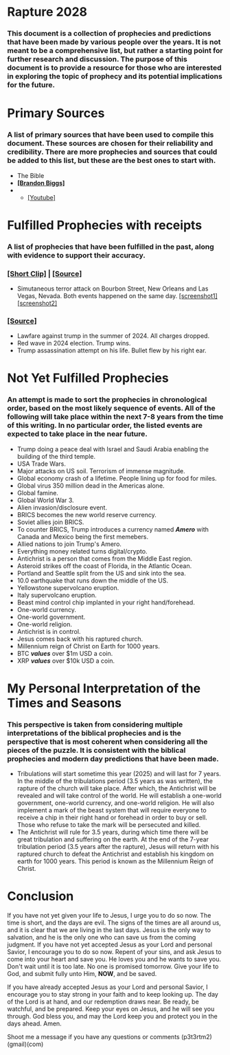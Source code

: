 # Rapture 2028

### This document is a collection of prophecies and predictions that have been made by various people over the years. It is not meant to be a comprehensive list, but rather a starting point for further research and discussion. The purpose of this document is to provide a resource for those who are interested in exploring the topic of prophecy and its potential implications for the future.

# Primary Sources
### A list of primary sources that have been used to compile this document. These sources are chosen for their reliability and credibility. There are more prophecies and sources that could be added to this list, but these are the best ones to start with.
- The Bible
- [**[Brandon Biggs]**](https://www.nytimes.com/2003/10/23/us/victim-s-son-is-given-award-for-forgiving-father-s-murderer.html) 
- - [[Youtube]](https://www.youtube.com/@lastdays247)



# Fulfilled Prophecies with receipts
### A list of prophecies that have been fulfilled in the past, along with evidence to support their accuracy.
### [[Short Clip]](https://youtu.be/wuypjlw6TBU?feature=shared&t=22) | [[Source]](https://youtu.be/H48Jon4ecXw?feature=shared&t=1777)
- Simutaneous terror attack on Bourbon Street, New Orleans and Las Vegas, Nevada. Both events happened on the same day. [[screenshot1]](https://cdn.discordapp.com/attachments/447113144331010059/1324226542766919680/Screenshot_20250101_212441_Chrome.jpg?ex=67b6a992&is=67b55812&hm=0328ec63c442008cbcf4538343acf10dc44edad614cbfa4706f3e6ed49a9775f&) [[screenshot2]](https://cdn.discordapp.com/attachments/447113144331010059/1324226666125594695/Screenshot_20250101_215444_Chrome.jpg?ex=67b6a9b0&is=67b55830&hm=c6a94120eae6cb7350651763abfbb701928ae5f2703d312869fe5a09dbf2593c&)

### [[Source]](https://youtu.be/Ey0qVzG8_vU?feature=shared&t=630)
- Lawfare against trump in the summer of 2024. All charges dropped.
- Red wave in 2024 election. Trump wins.
- Trump assassination attempt on his life. Bullet flew by his right ear. 

# Not Yet Fulfilled Prophecies
### An attempt is made to sort the prophecies in chronological order, based on the most likely sequence of events. All of the following will take place within the next 7-8 years from the time of this writing. In no particular order, the listed events are expected to take place in the near future.
- Trump doing a peace deal with Israel and Saudi Arabia enabling the building of the third temple.
- USA Trade Wars.
- Major attacks on US soil. Terrorism of immense magnitude.
- Global economy crash of a lifetime. People lining up for food for miles.
- Global virus 350 million dead in the Americas alone.
- Global famine.
- Global World War 3.
- Alien invasion/disclosure event.
- BRICS becomes the new world reserve currency.
- Soviet allies join BRICS.
- To counter BRICS, Trump introduces a currency named ***Amero*** with Canada and Mexico being the first memebers.
- Allied nations to join Trump's Amero.
- Everything money related turns digital/crypto.
- Antichrist is a person that comes from the Middle East region.
- Asteroid strikes off the coast of Florida, in the Atlantic Ocean.
- Portland and Seattle split from the US and sink into the sea.
- 10.0 earthquake that runs down the middle of the US.
- Yellowstone supervolcano eruption.
- Italy supervolcano eruption.
- Beast mind control chip implanted in your right hand/forehead.
- One-world currency.
- One-world government.
- One-world religion.
- Antichrist is in control.
- Jesus comes back with his raptured church.
- Millennium reign of Christ on Earth for 1000 years.
- BTC ***values*** over $1m USD a coin.
- XRP ***values*** over $10k USD a coin.


# My Personal Interpretation of the Times and Seasons
### This perspective is taken from considering multiple interpretations of the biblical prophecies and is the perspective that is most coherent when considering all the pieces of the puzzle. It is consistent with the biblical prophecies and modern day predictions that have been made.
- Tribulations will start sometime this year (2025) and will last for 7 years. In the middle of the tribulations period (3.5 years as was written), the rapture of the church will take place. After which, the Antichrist will be revealed and will take control of the world. He will establish a one-world government, one-world currency, and one-world religion. He will also implement a mark of the beast system that will require everyone to receive a chip in their right hand or forehead in order to buy or sell. Those who refuse to take the mark will be persecuted and killed.
- The Antichrist will rule for 3.5 years, during which time there will be great tribulation and suffering on the earth. At the end of the 7-year tribulation period (3.5 years after the rapture), Jesus will return with his raptured church to defeat the Antichrist and establish his kingdom on earth for 1000 years. This period is known as the Millennium Reign of Christ.

# Conclusion
If you have not yet given your life to Jesus, I urge you to do so now. The time is short, and the days are evil. The signs of the times are all around us, and it is clear that we are living in the last days. Jesus is the only way to salvation, and he is the only one who can save us from the coming judgment. If you have not yet accepted Jesus as your Lord and personal Savior, I encourage you to do so now. Repent of your sins, and ask Jesus to come into your heart and save you. He loves you and he wants to save you. Don't wait until it is too late. No one is promised tomorrow. Give your life to God, and submit fully unto Him, **NOW**, and be saved.

If you have already accepted Jesus as your Lord and personal Savior, I encourage you to stay strong in your faith and to keep looking up. The day of the Lord is at hand, and our redemption draws near. Be ready, be watchful, and be prepared. Keep your eyes on Jesus, and he will see you through. God bless you, and may the Lord keep you and protect you in the days ahead. Amen.


Shoot me a message if you have any questions or comments  (p3t3rtm2)(gmail)(com)